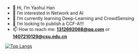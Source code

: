 - 👋 Hi, I’m Yaohui Han
- 👀 I’m interested in Network and AI
- 🌱 I’m currently learning Deep-Learning and CrowdSensing
- 💞️ I’m looking to publish a CCF-A!!!
- 📫 How to reach me: **1312692068@qq.com** or **1407210129@csu.edu.cn**

[![Top Langs](https://github-readme-stats.vercel.app/api/top-langs/?username=Han-0107)](https://github.com/anuraghazra/github-readme-stats)
